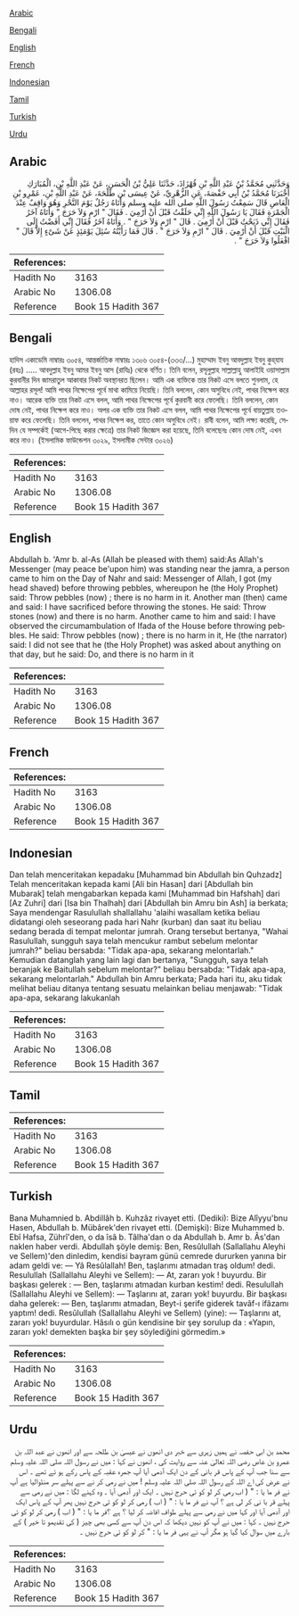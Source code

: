 [Arabic](#arabic)

[Bengali](#bengali)

[English](#english)

[French](#french)

[Indonesian](#indonesian)

[Tamil](#tamil)

[Turkish](#turkish)

[Urdu](#urdu)

## Arabic


<div dir="rtl" lang="ar" style={{fontSize:'larger',backgroundColor:'#f8f9fa',padding:20}}>
وَحَدَّثَنِي مُحَمَّدُ بْنُ عَبْدِ اللَّهِ بْنِ قُهْزَاذَ، حَدَّثَنَا عَلِيُّ بْنُ الْحَسَنِ، عَنْ عَبْدِ اللَّهِ بْنِ، الْمُبَارَكِ أَخْبَرَنَا مُحَمَّدُ بْنُ أَبِي حَفْصَةَ، عَنِ الزُّهْرِيِّ، عَنْ عِيسَى بْنِ طَلْحَةَ، عَنْ عَبْدِ اللَّهِ بْنِ، عَمْرِو بْنِ الْعَاصِ قَالَ سَمِعْتُ رَسُولَ اللَّهِ صلى الله عليه وسلم وَأَتَاهُ رَجُلٌ يَوْمَ النَّحْرِ وَهُوَ وَاقِفٌ عِنْدَ الْجَمْرَةِ فَقَالَ يَا رَسُولَ اللَّهِ إِنِّي حَلَقْتُ قَبْلَ أَنْ أَرْمِيَ ‏.‏ فَقَالَ ‏"‏ ارْمِ وَلاَ حَرَجَ ‏"‏ وَأَتَاهُ آخَرُ فَقَالَ إِنِّي ذَبَحْتُ قَبْلَ أَنْ أَرْمِيَ ‏.‏ قَالَ ‏"‏ ارْمِ وَلاَ حَرَجَ ‏"‏ ‏.‏ وَأَتَاهُ آخَرُ فَقَالَ إِنِّي أَفَضْتُ إِلَى الْبَيْتِ قَبْلَ أَنْ أَرْمِيَ ‏.‏ قَالَ ‏"‏ ارْمِ وَلاَ حَرَجَ ‏"‏ ‏.‏ قَالَ فَمَا رَأَيْتُهُ سُئِلَ يَوْمَئِذٍ عَنْ شَىْءٍ إِلاَّ قَالَ ‏"‏ افْعَلُوا وَلاَ حَرَجَ ‏"‏ ‏.‏
</div>
<div style={{backgroundColor:'#f8f9fa',padding:20, marginBottom: 10}}><table> <thead> <tr> <th>References:</th> <th></th> </tr> </thead> <tbody><tr><td>Hadith No</td><td>3163</td></tr><tr><td>Arabic No</td><td>1306.08</td></tr><tr><td>Reference</td><td>Book 15 Hadith 367</td></tr></tbody></table></div>

## Bengali


<div dir="ltr" lang="bn" style={{fontSize:'larger',backgroundColor:'#f8f9fa',padding:20}}>
হাদিস একাডেমি নাম্বারঃ ৩০৫৪, আন্তর্জাতিক নাম্বারঃ ১৩০৬ ৩০৫৪-(৩৩৩/...) মুহাম্মাদ ইবনু আবদুল্লাহ ইবনু কুহ্‌যায (রহঃ) ..... আবদুল্লাহ ইবনু আমর ইবনু আস (রাযিঃ) থেকে বর্ণিত। তিনি বলেন, রসূলুল্লাহ সাল্লাল্লাহু আলাইহি ওয়াসাল্লাম কুরবানীর দিন জামরাতুল আকাবার নিকট অবস্থানরত ছিলেন। আমি এক ব্যক্তিকে তার নিকট এসে বলতে শুনলাম, হে আল্লাহর রসূল! আমি পাথর নিক্ষেপের পূর্বে মাথা কামিয়ে নিয়েছি। তিনি বললেন, কোন অসুবিধে নেই, পাথর নিক্ষেপ করে নাও। আরেক ব্যক্তি তার নিকট এসে বলল, আমি পাথর নিক্ষেপের পূর্বে কুরবানী করে ফেলেছি। তিনি বললেন, কোন দোষ নেই, পাথর নিক্ষেপ করে নাও। অপর এক ব্যক্তি তার নিকট এসে বলল, আমি পাথর নিক্ষেপের পূর্বে বায়তুল্লাহ তওয়াফ করে ফেলেছি। তিনি বললেন, পাথর নিক্ষেপ কর, তাতে কোন অসুবিধে নেই। রাবী বলেন, আমি লক্ষ্য করেছি, সেদিন যে সম্পর্কেই (আগে-পিছে করার ক্ষেত্রে) তার নিকট জিজ্ঞেস করা হয়েছে, তিনি বলেছেনঃ কোন দোষ নেই, এখন করে নাও। (ইসলামিক ফাউন্ডেশন ৩০২৯, ইসলামীক সেন্টার ৩০২৬)
</div>
<div style={{backgroundColor:'#f8f9fa',padding:20, marginBottom: 10}}><table> <thead> <tr> <th>References:</th> <th></th> </tr> </thead> <tbody><tr><td>Hadith No</td><td>3163</td></tr><tr><td>Arabic No</td><td>1306.08</td></tr><tr><td>Reference</td><td>Book 15 Hadith 367</td></tr></tbody></table></div>

## English


<div dir="ltr" lang="en" style={{fontSize:'larger',backgroundColor:'#f8f9fa',padding:20}}>
Abdullah b. 'Amr b. al-As (Allah be pleased with them) said:As Allah's Messenger (may peace be'upon him) was standing near the jamra, a person came to him on the Day of Nahr and said: Messenger of Allah, I got (my head shaved) before throwing pebbles, whereupon he (the Holy Prophet) said: Throw pebbles (now) ; there is no harm in it. Another man (then) came and said: I have sacrificed before throwing the stones. He said: Throw stones (now) and there is no harm. Another came to him and said: I have observed the circumambulation of Ifada of the House before throwing pebbles. He said: Throw pebbles (now) ; there is no harm in it, He (the narrator) said: I did not see that he (the Holy Prophet) was asked about anything on that day, but he said: Do, and there is no harm in it
</div>
<div style={{backgroundColor:'#f8f9fa',padding:20, marginBottom: 10}}><table> <thead> <tr> <th>References:</th> <th></th> </tr> </thead> <tbody><tr><td>Hadith No</td><td>3163</td></tr><tr><td>Arabic No</td><td>1306.08</td></tr><tr><td>Reference</td><td>Book 15 Hadith 367</td></tr></tbody></table></div>

## French


<div dir="ltr" lang="fr" style={{fontSize:'larger',backgroundColor:'#f8f9fa',padding:20}}>

</div>
<div style={{backgroundColor:'#f8f9fa',padding:20, marginBottom: 10}}><table> <thead> <tr> <th>References:</th> <th></th> </tr> </thead> <tbody><tr><td>Hadith No</td><td>3163</td></tr><tr><td>Arabic No</td><td>1306.08</td></tr><tr><td>Reference</td><td>Book 15 Hadith 367</td></tr></tbody></table></div>

## Indonesian


<div dir="ltr" lang="id" style={{fontSize:'larger',backgroundColor:'#f8f9fa',padding:20}}>
Dan telah menceritakan kepadaku [Muhammad bin Abdullah bin Quhzadz] Telah menceritakan kepada kami [Ali bin Hasan] dari [Abdullah bin Mubarak] telah mengabarkan kepada kami [Muhammad bin Hafshah] dari [Az Zuhri] dari [Isa bin Thalhah] dari [Abdullah bin Amru bin Ash] ia berkata; Saya mendengar Rasulullah shallallahu 'alaihi wasallam ketika beliau didatangi oleh seseorang pada hari Nahr (kurban) dan saat itu beliau sedang berada di tempat melontar jumrah. Orang tersebut bertanya, "Wahai Rasulullah, sungguh saya telah mencukur rambut sebelum melontar jumrah?" beliau bersabda: "Tidak apa-apa, sekarang melontarlah." Kemudian datanglah yang lain lagi dan bertanya, "Sungguh, saya telah beranjak ke Baitullah sebelum melontar?" beliau bersabda: "Tidak apa-apa, sekarang melontarlah." Abdullah bin Amru berkata; Pada hari itu, aku tidak melihat beliau ditanya tentang sesuatu melainkan beliau menjawab: "Tidak apa-apa, sekarang lakukanlah
</div>
<div style={{backgroundColor:'#f8f9fa',padding:20, marginBottom: 10}}><table> <thead> <tr> <th>References:</th> <th></th> </tr> </thead> <tbody><tr><td>Hadith No</td><td>3163</td></tr><tr><td>Arabic No</td><td>1306.08</td></tr><tr><td>Reference</td><td>Book 15 Hadith 367</td></tr></tbody></table></div>

## Tamil


<div dir="ltr" lang="ta" style={{fontSize:'larger',backgroundColor:'#f8f9fa',padding:20}}>

</div>
<div style={{backgroundColor:'#f8f9fa',padding:20, marginBottom: 10}}><table> <thead> <tr> <th>References:</th> <th></th> </tr> </thead> <tbody><tr><td>Hadith No</td><td>3163</td></tr><tr><td>Arabic No</td><td>1306.08</td></tr><tr><td>Reference</td><td>Book 15 Hadith 367</td></tr></tbody></table></div>

## Turkish


<div dir="ltr" lang="tr" style={{fontSize:'larger',backgroundColor:'#f8f9fa',padding:20}}>
Bana Muhamnied b. Abdillâh b. Kuhzâz rivayet etti. (Dediki): Bize Alîyyu'bnu Hasen, Abdullah b. Mübârek'den rivayet etti. (Demişki): Bize Muhammed b. Ebî Hafsa, Zührî'den, o da îsâ b. Tâlha'dan o da Abdullah b. Amr b. Âs'dan naklen haber verdi. Abdullah şöyle demiş: Ben, Resûlullah (Sallallahu Aleyhi ve Sellem)'den dinledim, kendisi bayram günü cemrede dururken yanına bir adam geldi ve: — Yâ Resûlallah! Ben, taşlarımı atmadan traş oldum! dedi. Resulullah (Sallallahu Aleyhi ve Sellem): — At, zararı yok ! buyurdu. Bir başkası gelerek : — Ben, taşlarımı atmadan kurban kestim! dedi. Resulullah (Sallallahu Aleyhi ve Sellem): — Taşlarını at, zararı yok! buyurdu. Bir başkası daha gelerek: — Ben, taşlarımı atmadan, Beyt-i şerife giderek tavâf-ı ifâzamı yaptım! dedi. Resûlullah (Sallallahu Aleyhi ve Sellem) (yine): — Taşlarını at, zararı yok! buyurdular. Hâsılı o gün kendisine bir şey sorulup da : «Yapın, zararı yok! demekten başka bir şey söylediğini görmedim.»
</div>
<div style={{backgroundColor:'#f8f9fa',padding:20, marginBottom: 10}}><table> <thead> <tr> <th>References:</th> <th></th> </tr> </thead> <tbody><tr><td>Hadith No</td><td>3163</td></tr><tr><td>Arabic No</td><td>1306.08</td></tr><tr><td>Reference</td><td>Book 15 Hadith 367</td></tr></tbody></table></div>

## Urdu


<div dir="rtl" lang="ur" style={{fontSize:'larger',backgroundColor:'#f8f9fa',padding:20}}>
محمد بن ابی حفصہ نے ہمیں زہری سے خبر دی انھوں نے عیسیٰ بن طلحہ سے اور انھوں نے عبد اللہ بن عمرو بن عاص رضی اللہ تعالیٰ عنہ سے روایت کی ، انھوں نے کہا : میں نے رسول اللہ صلی اللہ علیہ وسلم سے سنا جب آپ کے پاس قر بانی کے دن ایک آدمی آیا آپ جمرہ عقبہ کے پاس رکے ہو ئے تھے ۔ اس نے عرض کی اے اللہ کے رسول اللہ صلی اللہ علیہ وسلم ! میں نے رمی کر نے سے پہلے سر منڈوالیا ہے آپ نے فر ما یا : " ( اب رمی کر لو کو ئی حرج نہیں ۔ ایک اور آدمی آیا ۔ وہ کہنے لگا : میں نے رمی سے پہلے قر با نی کر لی ہے ؟ آپ نے فر ما یا : " ( اب ) رمی کر لو کو ئی حرج نہیں پھر آپ کے پاس ایک اور آدمی آیا اور کہا میں نے رمی سے پہلے طواف افاضہ کر لیا ؟ ہے ؟فر ما یا : " ( اب ) رمی کر لو کو ئی حرج نہیں ۔ کہا : میں نے آپ کو نہیں دیکھا کہ اس دن آپ سے کسی بھی چیز ( کی تقدیمو تا خیر ) کے بارے میں سوال کیا گیا ہو مگر آپ نے یہی فر ما یا : " کر لو کو ئی حرج نہیں ۔
</div>
<div style={{backgroundColor:'#f8f9fa',padding:20, marginBottom: 10}}><table> <thead> <tr> <th>References:</th> <th></th> </tr> </thead> <tbody><tr><td>Hadith No</td><td>3163</td></tr><tr><td>Arabic No</td><td>1306.08</td></tr><tr><td>Reference</td><td>Book 15 Hadith 367</td></tr></tbody></table></div>